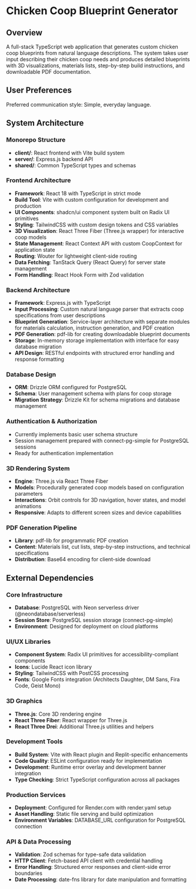 # Chicken Coop Blueprint Generator

## Overview

A full-stack TypeScript web application that generates custom chicken coop blueprints from natural language descriptions. The system takes user input describing their chicken coop needs and produces detailed blueprints with 3D visualizations, materials lists, step-by-step build instructions, and downloadable PDF documentation.

## User Preferences

Preferred communication style: Simple, everyday language.

## System Architecture

### Monorepo Structure
- **client/**: React frontend with Vite build system
- **server/**: Express.js backend API
- **shared/**: Common TypeScript types and schemas

### Frontend Architecture
- **Framework**: React 18 with TypeScript in strict mode
- **Build Tool**: Vite with custom configuration for development and production
- **UI Components**: shadcn/ui component system built on Radix UI primitives
- **Styling**: TailwindCSS with custom design tokens and CSS variables
- **3D Visualization**: React Three Fiber (Three.js wrapper) for interactive coop models
- **State Management**: React Context API with custom CoopContext for application state
- **Routing**: Wouter for lightweight client-side routing
- **Data Fetching**: TanStack Query (React Query) for server state management
- **Form Handling**: React Hook Form with Zod validation

### Backend Architecture
- **Framework**: Express.js with TypeScript
- **Input Processing**: Custom natural language parser that extracts coop specifications from user descriptions
- **Blueprint Generation**: Service-layer architecture with separate modules for materials calculation, instruction generation, and PDF creation
- **PDF Generation**: pdf-lib for creating downloadable blueprint documents
- **Storage**: In-memory storage implementation with interface for easy database migration
- **API Design**: RESTful endpoints with structured error handling and response formatting

### Database Design
- **ORM**: Drizzle ORM configured for PostgreSQL
- **Schema**: User management schema with plans for coop storage
- **Migration Strategy**: Drizzle Kit for schema migrations and database management

### Authentication & Authorization
- Currently implements basic user schema structure
- Session management prepared with connect-pg-simple for PostgreSQL sessions
- Ready for authentication implementation

### 3D Rendering System
- **Engine**: Three.js via React Three Fiber
- **Models**: Procedurally generated coop models based on configuration parameters
- **Interactions**: Orbit controls for 3D navigation, hover states, and model animations
- **Responsive**: Adapts to different screen sizes and device capabilities

### PDF Generation Pipeline
- **Library**: pdf-lib for programmatic PDF creation
- **Content**: Materials list, cut lists, step-by-step instructions, and technical specifications
- **Distribution**: Base64 encoding for client-side download

## External Dependencies

### Core Infrastructure
- **Database**: PostgreSQL with Neon serverless driver (@neondatabase/serverless)
- **Session Store**: PostgreSQL session storage (connect-pg-simple)
- **Environment**: Designed for deployment on cloud platforms

### UI/UX Libraries
- **Component System**: Radix UI primitives for accessibility-compliant components
- **Icons**: Lucide React icon library
- **Styling**: TailwindCSS with PostCSS processing
- **Fonts**: Google Fonts integration (Architects Daughter, DM Sans, Fira Code, Geist Mono)

### 3D Graphics
- **Three.js**: Core 3D rendering engine
- **React Three Fiber**: React wrapper for Three.js
- **React Three Drei**: Additional Three.js utilities and helpers

### Development Tools
- **Build System**: Vite with React plugin and Replit-specific enhancements
- **Code Quality**: ESLint configuration ready for implementation
- **Development**: Runtime error overlay and development banner integration
- **Type Checking**: Strict TypeScript configuration across all packages

### Production Services
- **Deployment**: Configured for Render.com with render.yaml setup
- **Asset Handling**: Static file serving and build optimization
- **Environment Variables**: DATABASE_URL configuration for PostgreSQL connection

### API & Data Processing
- **Validation**: Zod schemas for type-safe data validation
- **HTTP Client**: Fetch-based API client with credential handling
- **Error Handling**: Structured error responses and client-side error boundaries
- **Date Processing**: date-fns library for date manipulation and formatting